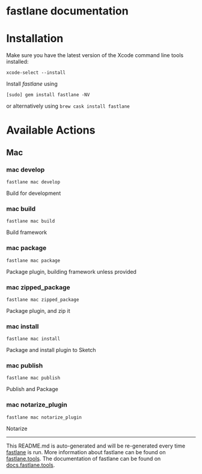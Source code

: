 fastlane documentation
================
# Installation

Make sure you have the latest version of the Xcode command line tools installed:

```
xcode-select --install
```

Install _fastlane_ using
```
[sudo] gem install fastlane -NV
```
or alternatively using `brew cask install fastlane`

# Available Actions
## Mac
### mac develop
```
fastlane mac develop
```
Build for development
### mac build
```
fastlane mac build
```
Build framework
### mac package
```
fastlane mac package
```
Package plugin, building framework unless provided
### mac zipped_package
```
fastlane mac zipped_package
```
Package plugin, and zip it
### mac install
```
fastlane mac install
```
Package and install plugin to Sketch
### mac publish
```
fastlane mac publish
```
Publish and Package
### mac notarize_plugin
```
fastlane mac notarize_plugin
```
Notarize

----

This README.md is auto-generated and will be re-generated every time [fastlane](https://fastlane.tools) is run.
More information about fastlane can be found on [fastlane.tools](https://fastlane.tools).
The documentation of fastlane can be found on [docs.fastlane.tools](https://docs.fastlane.tools).
